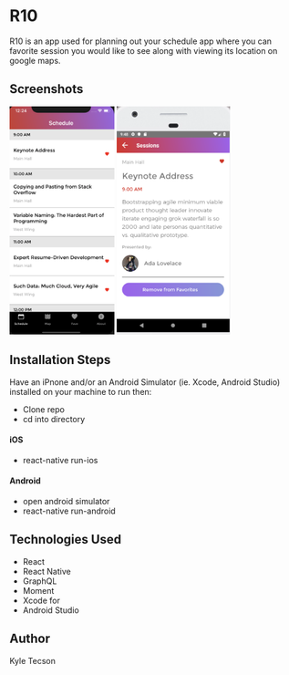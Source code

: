 # R10

R10 is an app used for planning out your schedule app where you can favorite session you would like to see along with viewing its location on google maps.

## Screenshots

<img src='./screenshots/Schedule.png' height='400'>

<img src='./screenshots/SessionsAndroid.png' height='400>'>

## Installation Steps

Have an iPnone and/or an Android Simulator (ie. Xcode, Android Studio) installed on your machine to run then:

- Clone repo
- cd into directory

#### iOS

- react-native run-ios

#### Android

- open android simulator
- react-native run-android

## Technologies Used

- React
- React Native
- GraphQL
- Moment
- Xcode for
- Android Studio

## Author

Kyle Tecson
